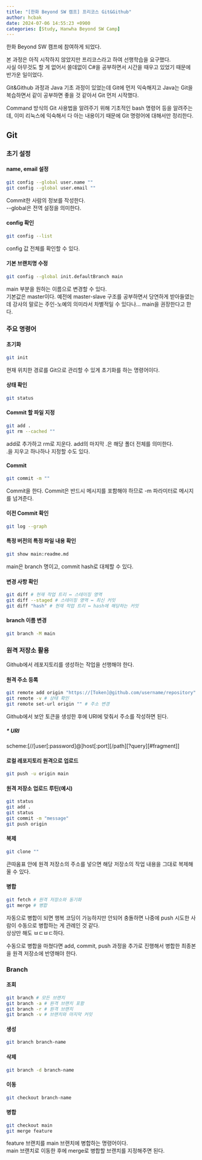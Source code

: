 ```yaml
---
title: "[한화 Beyond SW 캠프] 프리코스 Git&Github"
author: hcbak
date: 2024-07-06 14:55:23 +0900
categories: [Study, Hanwha Beyond SW Camp]
---
```


한화 Beyond SW 캠프에 참여하게 되었다.

본 과정은 아직 시작하지 않았지만 프리코스라고 하여 선행학습을 요구했다.  
사실 아무것도 할 게 없어서 쓸데없이 C#을 공부하면서 시간을 때우고 있었기 때문에 반가운 일이었다.

Git&Github 과정과 Java 기초 과정이 있었는데 Git에 먼저 익숙해지고 Java는 Git을 복습하면서 같이 공부하면 좋을 것 같아서 Git 먼저 시작했다.

Command 방식의 Git 사용법을 알려주기 위해 기초적인 bash 명령어 등을 알려주는데, 이미 리눅스에 익숙해서 다 아는 내용이기 때문에 Git 명령어에 대해서만 정리한다.

## Git

### 초기 설정
#### name, email 설정
```bash
git config --global user.name ""
git config --global user.email ""
```
Commit한 사람의 정보를 작성한다.  
--global은 전역 설정을 의미한다.

#### config 확인
```bash
git config --list
```
config 값 전체를 확인할 수 있다.

#### 기본 브랜치명 수정
```bash
git config --global init.defaultBranch main
```
main 부분을 원하는 이름으로 변경할 수 있다.  
기본값은 master이다. 예전에 master-slave 구조를 공부하면서 당연하게 받아들였는데 강사의 말로는 주인-노예의 의미라서 차별적일 수 있다나... main을 권장한다고 한다.

### 주요 명령어
#### 초기화
```bash
git init
```
현재 위치한 경로를 Git으로 관리할 수 있게 초기화를 하는 명령어이다.

#### 상태 확인
```bash
git status
```

#### Commit 할 파일 지정
```bash
git add .
git rm --cached ""
```
add로 추가하고 rm로 지운다. add의 마지막 .은 해당 폴더 전체를 의미한다.  
.을 지우고 하나하나 지정할 수도 있다.  

#### Commit
```bash
git commit -m ""
```
Commit을 한다. Commit은 반드시 메시지를 포함해야 하므로 -m 파라미터로 메시지를 넘겨준다.

#### 이전 Commit 확인
```bash
git log --graph
```

#### 특정 버전의 특정 파일 내용 확인
```bash
git show main:readme.md
```
main은 branch 명이고, commit hash로 대체할 수 있다.

#### 변경 사항 확인
```bash
git diff # 현재 작업 트리 ↔ 스테이징 영역
git diff --staged # 스테이징 영역 ↔ 최신 커밋
git diff "hash" # 현재 작업 트리 ↔ hash에 해당하는 커밋
```

#### branch 이름 변경
```bash
git branch -M main
```

### 원격 저장소 활용
Github에서 레포지토리를 생성하는 작업을 선행해야 한다.

#### 원격 주소 등록
```bash
git remote add origin "https://[Token]@github.com/username/repository"
git remote -v # 상태 확인
git remote set-url origin "" # 주소 변경
```
Github에서 보안 토큰을 생성한 후에 URI에 맞춰서 주소를 작성하면 된다.

##### * URI
scheme:[//[user[:password]@]host[:port][/path][?query][#fragment]]

#### 로컬 레포지토리 원격으로 업로드
```bash
git push -u origin main
```

#### 원격 저장소 업로드 루틴(예시)
```bash
git status
git add .
git status
git commit -m "message"
git push origin
```

#### 복제
```bash
git clone ""
```
큰따옴표 안에 원격 저장소의 주소를 넣으면 해당 저장소의 작업 내용을 그대로 복제해올 수 있다.

#### 병합
```bash
git fetch # 원격 저장소와 동기화
git merge # 병합
```
자동으로 병합이 되면 행복 코딩이 가능하지만 안되어 충돌하면 나중에 push 시도한 사람이 수동으로 병합하는 게 관례인 것 같다.  
상상만 해도 ㅂㄷㅂㄷ하다.

수동으로 병합을 마쳤다면 add, commit, push 과정을 추가로 진행해서 병합한 최종본을 원격 저장소에 반영해야 한다.

### Branch
#### 조회
```bash
git branch # 모든 브랜치
git branch -a # 원격 브랜치 포함
git branch -r # 원격 브랜치
git branch -v # 브랜치와 마지막 커밋
```

#### 생성
```bash
git branch branch-name
```

#### 삭제
```bash
git branch -d branch-name
```

#### 이동
```bash
git checkout branch-name
```

#### 병합
```bash
git checkout main
git merge feature
```
feature 브랜치를 main 브랜치에 병합하는 명령어이다.  
main 브랜치로 이동한 후에 merge로 병합할 브랜치를 지정해주면 된다.